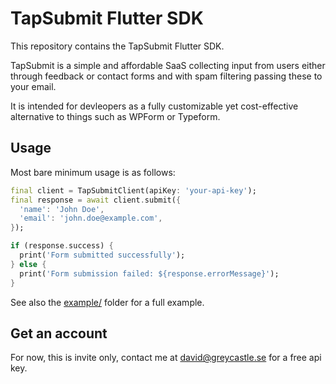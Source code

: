 # TapSubmit Flutter SDK

This repository contains the TapSubmit Flutter SDK.

TapSubmit is a simple and affordable SaaS collecting input from users either through feedback or contact forms and with spam filtering passing these to your email.

It is intended for devleopers as a fully customizable yet cost-effective alternative to things such as WPForm or Typeform.

## Usage

Most bare minimum usage is as follows:

```dart
final client = TapSubmitClient(apiKey: 'your-api-key');
final response = await client.submit({
  'name': 'John Doe',
  'email': 'john.doe@example.com',
});

if (response.success) {
  print('Form submitted successfully');
} else {
  print('Form submission failed: ${response.errorMessage}');
}
```

See also the [example/](example/) folder for a full example.

## Get an account

For now, this is invite only, contact me at david@greycastle.se for a free api key.